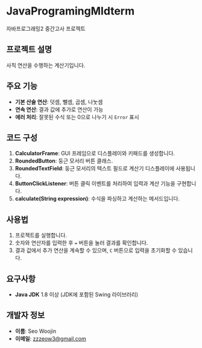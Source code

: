 # JavaProgramingMIdterm
자바프로그래밍2 중간고사 프로젝트

## 프로젝트 설명

사칙 연산을 수행하는 계산기입니다.

## 주요 기능

- **기본 산술 연산**: 덧셈, 뺄셈, 곱셈, 나눗셈
- **연속 연산**: 결과 값에 추가로 연산이 가능
- **에러 처리**: 잘못된 수식 또는 0으로 나누기 시 `Error` 표시


## 코드 구성

1. **CalculatorFrame**: GUI 프레임으로 디스플레이와 키패드를 생성합니다.
2. **RoundedButton**: 둥근 모서리 버튼 클래스.
3. **RoundedTextField**: 둥근 모서리의 텍스트 필드로 계산기 디스플레이에 사용됩니다.
4. **ButtonClickListener**: 버튼 클릭 이벤트를 처리하여 입력과 계산 기능을 구현합니다.
5. **calculate(String expression)**: 수식을 파싱하고 계산하는 메서드입니다.


## 사용법

1. 프로젝트를 실행합니다.
2. 숫자와 연산자를 입력한 후 `=` 버튼을 눌러 결과를 확인합니다.
3. 결과 값에서 추가 연산을 계속할 수 있으며, `C` 버튼으로 입력을 초기화할 수 있습니다.


## 요구사항

- **Java JDK** 1.8 이상 (JDK에 포함된 Swing 라이브러리)


## 개발자 정보

- **이름**: Seo Woojin
- **이메일**: zzzeow3@gmail.com
